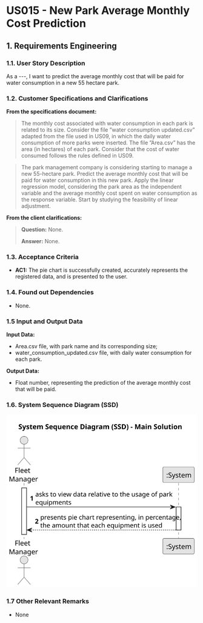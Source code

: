 # US015 - New Park Average Monthly Cost Prediction


## 1. Requirements Engineering

### 1.1. User Story Description

As a ---, I want to predict the average monthly cost that will be
paid for water consumption in a new 55 hectare park.

### 1.2. Customer Specifications and Clarifications 

**From the specifications document:**

> The monthly cost associated with water consumption in each
park is related to its size. Consider the file ”water consumption updated.csv”
adapted from the file used in US09, in which the daily water consumption of more parks were inserted. The file ”Area.csv” has the area
(in hectares) of each park. Consider that the cost of water consumed
follows the rules defined in US09.

> The park management company is considering starting to manage a
new 55-hectare park. Predict the average monthly cost that will be
paid for water consumption in this new park. Apply the linear regression model, considering the park area as the independent variable and
the average monthly cost spent on water consumption as the response
variable. Start by studying the feasibility of linear adjustment.

**From the client clarifications:**

> **Question:** None.
>
> **Answer:** None.

### 1.3. Acceptance Criteria

* **AC1:** The pie chart is successfully created, accurately represents the registered data, and is presented to the user.

### 1.4. Found out Dependencies

* None.

### 1.5 Input and Output Data

**Input Data:**

* Area.csv file, with park name and its corresponding size;
* water_consumption_updated.csv file, with daily water consumption for each park.

**Output Data:**

* Float number, representing the prediction of the average monthly cost that will be paid.

### 1.6. System Sequence Diagram (SSD)

![System Sequence Diagram](svg/us010-system-sequence-diagram-main-solution.svg)

### 1.7 Other Relevant Remarks

* None